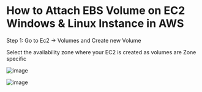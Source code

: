 # How to Attach EBS Volume on EC2 Windows & Linux Instance in AWS
Step 1: Go to Ec2 -> Volumes and Create new Volume

Select the availability zone where your EC2 is created as volumes are Zone specific

![image](https://user-images.githubusercontent.com/17270996/141607695-92932c13-efbf-49c0-be79-2f2d092cd353.png)

![image](https://user-images.githubusercontent.com/17270996/141607649-fa454284-0fed-4d30-a248-3044c4ab86e4.png)

